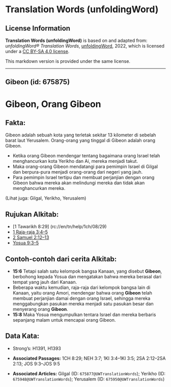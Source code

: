 # Translation Words (unfoldingWord)

## License Information

**Translation Words (unfoldingWord)** is based on and adapted from: _unfoldingWord® Translation Words_, [unfoldingWord](https://unfoldingword.org/utw), 2022, which is licensed under a [CC BY-SA 4.0 license](https://creativecommons.org/licenses/by-sa/4.0/legalcode.en).

This markdown version is provided under the same license.



--------------------------------

## Gibeon (id: 675875)

Gibeon, Orang Gibeon
====================

Fakta:
------

Gibeon adalah sebuah kota yang terletak sekitar 13 kilometer di sebelah barat laut Yerusalem. Orang\-orang yang tinggal di Gibeon adalah orang Gibeon.

* Ketika orang Gibeon mendengar tentang bagaimana orang Israel telah menghancurkan kota Yerikho dan Ai, mereka menjadi takut.
* Maka orang\-orang Gibeon mendatangi para pemimpin Israel di Gilgal dan berpura\-pura menjadi orang\-orang dari negeri yang jauh.
* Para pemimpin Israel tertipu dan membuat perjanjian dengan orang Gibeon bahwa mereka akan melindungi mereka dan tidak akan menghancurkan mereka.

(Lihat juga: Gilgal, Yerikho, Yerusalem)

Rujukan Alkitab:
----------------

* \[1 Tawarikh 8:29] (rc://en/tn/help/1ch/08/29\)
* [1 Raja\-raja 3:4–5](https://ref.ly/1Kgs0:0)
* [2 Samuel 2:12–13](https://ref.ly/2Sam0:0)
* [Yosua 9:3–5](https://ref.ly/Josh9:3-Josh9:5)

Contoh\-contoh dari cerita Alkitab:
-----------------------------------

* **15:6** Tetapi salah satu kelompok bangsa Kanaan, yang disebut **Gibeon**, berbohong kepada Yosua dan mengatakan bahwa mereka berasal dari tempat yang jauh dari Kanaan.
* Beberapa waktu kemudian, raja\-raja dari kelompok bangsa lain di Kanaan, yaitu orang Amori, mendengar bahwa orang **Gibeon** telah membuat perjanjian damai dengan orang Israel, sehingga mereka menggabungkan pasukan mereka menjadi satu pasukan besar dan menyerang orang **Gibeon**.
* **15:8** Maka Yosua mengumpulkan tentara Israel dan mereka berbaris sepanjang malam untuk mencapai orang Gibeon.

Data Kata:
----------

* Strong’s: H1391, H1393

* **Associated Passages:** 1CH 8:29; NEH 3:7; 1KI 3:4–1KI 3:5; 2SA 2:12–2SA 2:13; JOS 9:3–JOS 9:5
* **Associated Articles:** Gilgal (ID: `675877@UWTranslationWords`); Yerikho (ID: `675948@UWTranslationWords`); Yerusalem (ID: `675950@UWTranslationWords`)

